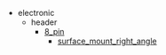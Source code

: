 * electronic
  * header
    * [8_pin](electronic/header/8_pin)
      * [surface_mount_right_angle](electronic/header/8_pin/surface_mount_right_angle)

